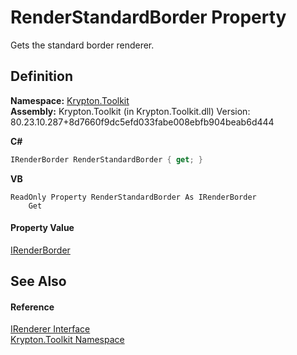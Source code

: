 # RenderStandardBorder Property


Gets the standard border renderer.



## Definition
**Namespace:** <a href="79d2eac2-21f4-54ff-7552-b20c33c30600.md">Krypton.Toolkit</a>  
**Assembly:** Krypton.Toolkit (in Krypton.Toolkit.dll) Version: 80.23.10.287+8d7660f9dc5efd033fabe008ebfb904beab6d444

**C#**
``` C#
IRenderBorder RenderStandardBorder { get; }
```
**VB**
``` VB
ReadOnly Property RenderStandardBorder As IRenderBorder
	Get
```



#### Property Value
<a href="eb8fb029-63ba-b366-e6de-07160a1134ee.md">IRenderBorder</a>

## See Also


#### Reference
<a href="510ba00d-9814-c743-a4c7-aee129753625.md">IRenderer Interface</a>  
<a href="79d2eac2-21f4-54ff-7552-b20c33c30600.md">Krypton.Toolkit Namespace</a>  
